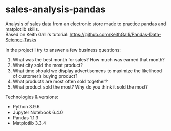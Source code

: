 # sales-analysis-pandas
Analysis of sales data from an electronic store made to practice pandas and matplotlib skills. <br>
Based on Keith Galli's tutorial: https://github.com/KeithGalli/Pandas-Data-Science-Tasks

In the project I try to answer a few business questions:
1. What was the best month for sales? How much was earned that month?
2. What city sold the most product?
3. What time should we display advertisemens to maximize the likelihood of customer’s buying product?
4. What products are most often sold together?
5. What product sold the most? Why do you think it sold the most?


Technologies & versions:
- Python 3.9.6
- Jupyter Notebook 6.4.0
- Pandas 1.1.3
- Matplotlib 3.3.4
